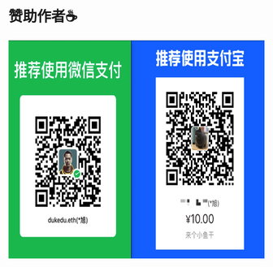 # 赞助作者☕️



<img src="assets/image-wechat-alipay-qrcode.png" alt="image-wechat-alipay-qrcode" width="800" height="430" />